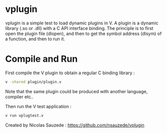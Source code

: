 # vplugin
vplugin is a simple test to load dynamic plugins in V.
A plugin is a dynamic library (.so or .dll) with a C API interface binding.
The principle is to first open the plugin file (dlopen), and
then to get the symbol address (dlsym) of a function, and then to run it.

# Compile and Run

First compile the V plugin to obtain a regular C binding library :
```bash
v -shared plugin/plugin.v
```
Note that the same plugin could be produced with another language, compiler
etc..

Then run the V test application :
```bash
v run vplugtest.v
```

Created by Nicolas Sauzede : https://github.com/nsauzede/vplugin
